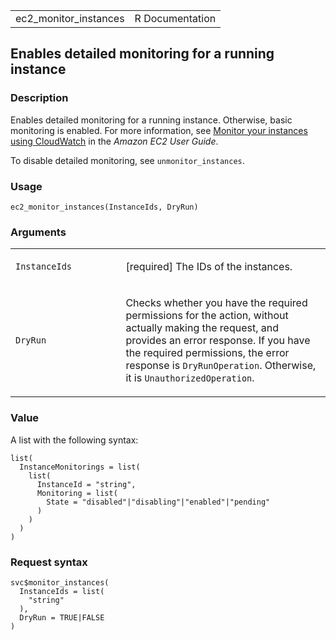 <table style="width: 100%;">
<tbody>
<tr class="odd">
<td>ec2_monitor_instances</td>
<td style="text-align: right;">R Documentation</td>
</tr>
</tbody>
</table>

## Enables detailed monitoring for a running instance

### Description

Enables detailed monitoring for a running instance. Otherwise, basic
monitoring is enabled. For more information, see [Monitor your instances
using
CloudWatch](https://docs.aws.amazon.com/AWSEC2/latest/UserGuide/using-cloudwatch.html)
in the *Amazon EC2 User Guide*.

To disable detailed monitoring, see `unmonitor_instances`.

### Usage

    ec2_monitor_instances(InstanceIds, DryRun)

### Arguments

<table>
<colgroup>
<col style="width: 35%" />
<col style="width: 65%" />
</colgroup>
<tbody>
<tr class="odd">
<td><code
id="ec2_monitor_instances_:_InstanceIds">InstanceIds</code></td>
<td><p>[required] The IDs of the instances.</p></td>
</tr>
<tr class="even">
<td><code id="ec2_monitor_instances_:_DryRun">DryRun</code></td>
<td><p>Checks whether you have the required permissions for the action,
without actually making the request, and provides an error response. If
you have the required permissions, the error response is
<code>DryRunOperation</code>. Otherwise, it is
<code>UnauthorizedOperation</code>.</p></td>
</tr>
</tbody>
</table>

### Value

A list with the following syntax:

    list(
      InstanceMonitorings = list(
        list(
          InstanceId = "string",
          Monitoring = list(
            State = "disabled"|"disabling"|"enabled"|"pending"
          )
        )
      )
    )

### Request syntax

    svc$monitor_instances(
      InstanceIds = list(
        "string"
      ),
      DryRun = TRUE|FALSE
    )
